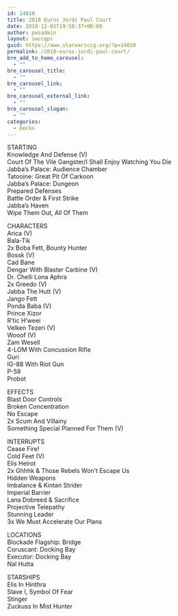 ```yaml
---
id: 14010
title: 2018 Euros Jordi Paul Court
date: 2018-12-01T19:58:37+00:00
author: pwsadmin
layout: swccgpc
guid: https://www.starwarsccg.org/?p=14010
permalink: /2018-euros-jordi-paul-court/
bre_add_to_home_carousel:
  - ""
bre_carousel_title:
  - ""
bre_carousel_link:
  - ""
bre_carousel_external_link:
  - ""
bre_carousel_slogan:
  - ""
categories:
  - Decks
---
```

STARTING  
Knowledge And Defense (V)  
Court Of The Vile Gangster/I Shall Enjoy Watching You Die  
Jabba&#8217;s Palace: Audience Chamber  
Tatooine: Great Pit Of Carkoon  
Jabba&#8217;s Palace: Dungeon  
Prepared Defenses  
Battle Order & First Strike  
Jabba&#8217;s Haven  
Wipe Them Out, All Of Them

CHARACTERS  
Arica (V)  
Bala-Tik  
2x Boba Fett, Bounty Hunter  
Bossk (V)  
Cad Bane  
Dengar With Blaster Carbine (V)  
Dr. Chelli Lona Aphra  
2x Greedo (V)  
Jabba The Hutt (V)  
Jango Fett  
Ponda Baba (V)  
Prince Xizor  
R&#8217;tic H&#8217;weei  
Velken Tezeri (V)  
Wooof (V)  
Zam Wesell  
4-LOM With Concussion Rifle  
Guri  
IG-88 With Riot Gun  
P-59  
Probot

EFFECTS  
Blast Door Controls  
Broken Concentration  
No Escape  
2x Scum And Villainy  
Something Special Planned For Them (V)

INTERRUPTS  
Cease Fire!  
Cold Feet (V)  
Elis Helrot  
2x Ghhhk & Those Rebels Won&#8217;t Escape Us  
Hidden Weapons  
Imbalance & Kintan Strider  
Imperial Barrier  
Lana Dobreed & Sacrifice  
Projective Telepathy  
Stunning Leader  
3x We Must Accelerate Our Plans

LOCATIONS  
Blockade Flagship: Bridge  
Coruscant: Docking Bay  
Executor: Docking Bay  
Nal Hutta

STARSHIPS  
Elis In Hinthra  
Slave I, Symbol Of Fear  
Stinger  
Zuckuss In Mist Hunter